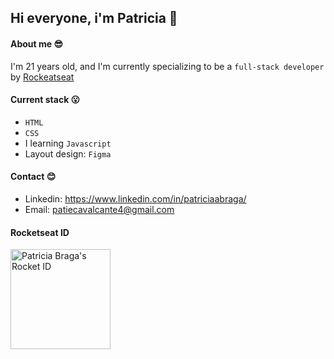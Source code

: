 ## Hi everyone, i'm Patricia 👋

#### About me 😎
 I'm 21 years old, and I'm currently specializing to be a `full-stack developer` by [Rockeatseat](https://www.rocketseat.com.br)
 

#### Current stack 😮
- `HTML`
- `CSS`
- I learning `Javascript`
- Layout design: `Figma`
  

#### Contact 😊
- Linkedin: https://www.linkedin.com/in/patriciaabraga/
- Email: patiecavalcante4@gmail.com


#### Rocketseat ID
<a href="https://app.rocketseat.com.br/me/patriciabrr"><img src="https://app.rocketseat.com.br/api/rocketid/share?slug=patriciabrr&type=card" width="160" alt="Patricia Braga's Rocket ID"/></a>

